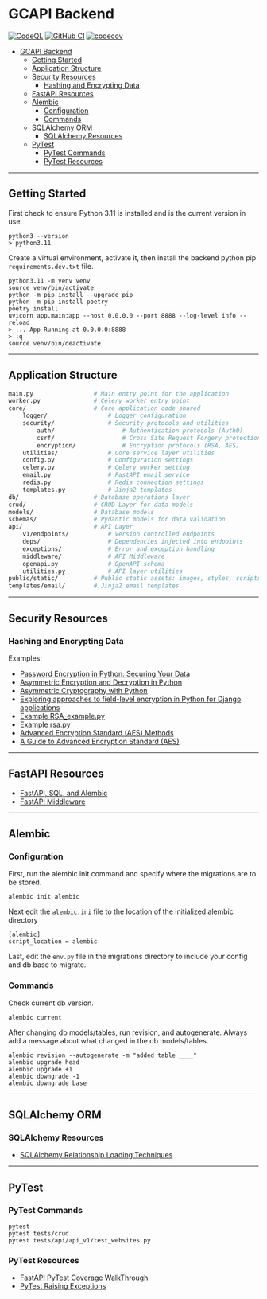 # GCAPI Backend

[![CodeQL](https://github.com/joeygrable94/GCAPI-Backend/actions/workflows/codeql.yml/badge.svg)](https://github.com/joeygrable94/GCAPI-Backend/actions/workflows/codeql.yml) [![GitHub CI](https://github.com/joeygrable94/GCAPI-Backend/actions/workflows/ci.yml/badge.svg)](https://github.com/joeygrable94/GCAPI-Backend/actions/workflows/ci.yml) [![codecov](https://codecov.io/gh/joeygrable94/GCAPI-Backend/branch/main/graph/badge.svg?token=8FCB50574D)](https://codecov.io/gh/joeygrable94/GCAPI-Backend)

- [GCAPI Backend](#gcapi-backend)
  - [Getting Started](#getting-started)
  - [Application Structure](#application-structure)
  - [Security Resources](#security-resources)
    - [Hashing and Encrypting Data](#hashing-and-encrypting-data)
  - [FastAPI Resources](#fastapi-resources)
  - [Alembic](#alembic)
    - [Configuration](#configuration)
    - [Commands](#commands)
  - [SQLAlchemy ORM](#sqlalchemy-orm)
    - [SQLAlchemy Resources](#sqlalchemy-resources)
  - [PyTest](#pytest)
    - [PyTest Commands](#pytest-commands)
    - [PyTest Resources](#pytest-resources)

---

## Getting Started

First check to ensure Python 3.11 is installed and is the current version in use.

    python3 --version
    > python3.11

Create a virtual environment, activate it, then install the backend python pip `requirements.dev.txt` file.

    python3.11 -m venv venv
    source venv/bin/activate
    python -m pip install --upgrade pip
    python -m pip install poetry
    poetry install
    uvicorn app.main:app --host 0.0.0.0 --port 8888 --log-level info --reload
    > ... App Running at 0.0.0.0:8888
    > :q
    source venv/bin/deactivate

---

## Application Structure

```bash
main.py                 # Main entry point for the application
worker.py               # Celery worker entry point
core/                   # Core application code shared
    logger/                 # Logger configuration
    security/               # Security protocols and utilities
        auth/                   # Authentication protocols (Auth0)
        csrf/                   # Cross Site Request Forgery protection
        encryption/             # Encryption protocols (RSA, AES)
    utilities/              # Core service layer utilities
    config.py               # Configuration settings
    celery.py               # Celery worker setting
    email.py                # FastAPI email service
    redis.py                # Redis connection settings
    templates.py            # Jinja2 templates
db/                     # Database operations layer
crud/                   # CRUD Layer for data models
models/                 # Database models
schemas/                # Pydantic models for data validation
api/                    # API Layer
    v1/endpoints/           # Version controlled endpoints
    deps/                   # Dependencies injected into endpoints
    exceptions/             # Error and exception handling
    middleware/             # API Middleware
    openapi.py              # OpenAPI schema
    utilities.py            # API layer utilities
public/static/          # Public static assets: images, styles, scripts
templates/email/        # Jinja2 email templates
```

---

## Security Resources

### Hashing and Encrypting Data

Examples:
- [Password Encryption in Python: Securing Your Data](https://pagorun.medium.com/password-encryption-in-python-securing-your-data-9e0045e039e1)
- [Asymmetric Encryption and Decryption in Python](https://nitratine.net/blog/post/asymmetric-encryption-and-decryption-in-python/)
- [Asymmetric Cryptography with Python](https://medium.com/@ashiqgiga07/asymmetric-cryptography-with-python-5eed86772731)
- [Exploring approaches to field-level encryption in Python for Django applications](https://www.piiano.com/blog/field-level-encryption-in-python-for-django-applications)
- [Example RSA_example.py](https://gist.github.com/syedrakib/241b68f5aeaefd7ef8e2)
- [Example rsa.py](https://gist.github.com/edmhs/6afc542af8a20a619946c2c3b36df8f4)
- [Advanced Encryption Standard (AES) Methods](https://onboardbase.com/blog/aes-encryption-decryption/)
- [A Guide to Advanced Encryption Standard (AES)](https://medium.com/quick-code/understanding-the-advanced-encryption-standard-7d7884277e7)

---

## FastAPI Resources

- [FastAPI, SQL, and Alembic](https://ahmed-nafies.medium.com/fastapi-with-sqlalchemy-postgresql-and-alembic-and-of-course-docker-f2b7411ee396)
- [FastAPI Middleware](https://fastapi.tiangolo.com/tutorial/middleware/)

---

## Alembic

### Configuration

First, run the alembic init command and specify where the migrations are to be stored.

    alembic init alembic

Next edit the `alembic.ini` file to the location of the initialized alembic directory

    [alembic]
    script_location = alembic

Last, edit the `env.py` file in the migrations directory to include your config and db base to migrate.

### Commands

Check current db version.

    alembic current

After changing db models/tables, run revision, and autogenerate.
Always add a message about what changed in the db models/tables.

    alembic revision --autogenerate -m "added table ____"
    alembic upgrade head
    alembic upgrade +1
    alembic downgrade -1
    alembic downgrade base

---

## SQLAlchemy ORM

### SQLAlchemy Resources

- [SQLAlchemy Relationship Loading Techniques](https://docs.sqlalchemy.org/en/14/orm/loading_relationships.html)

---

## PyTest

### PyTest Commands

    pytest
    pytest tests/crud
    pytest tests/api/api_v1/test_websites.py

### PyTest Resources

- [FastAPI PyTest Coverage WalkThrough](https://www.azepug.az/posts/fastapi/ecommerce-fastapi-nuxtjs/ecommerce-pytest-user-auth-part1.html)
- [PyTest Raising Exceptions](https://docs.pytest.org/en/6.2.x/assert.html)
